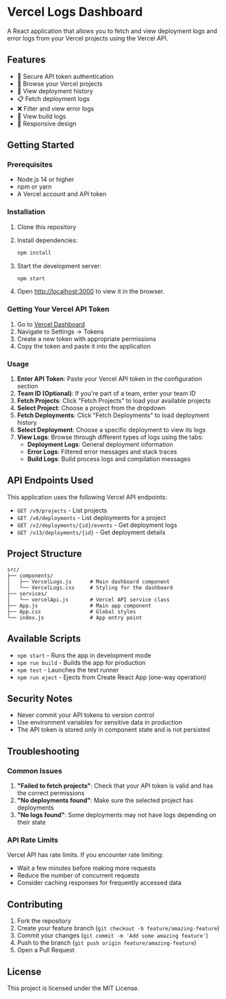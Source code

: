 # Vercel Logs Dashboard

A React application that allows you to fetch and view deployment logs and error logs from your Vercel projects using the Vercel API.

## Features

- 🔐 Secure API token authentication
- 📁 Browse your Vercel projects
- 🚀 View deployment history
- 📋 Fetch deployment logs
- ❌ Filter and view error logs
- 🔨 View build logs
- 📱 Responsive design

## Getting Started

### Prerequisites

- Node.js 14 or higher
- npm or yarn
- A Vercel account and API token

### Installation

1. Clone this repository
2. Install dependencies:
   ```bash
   npm install
   ```

3. Start the development server:
   ```bash
   npm start
   ```

4. Open [http://localhost:3000](http://localhost:3000) to view it in the browser.

### Getting Your Vercel API Token

1. Go to [Vercel Dashboard](https://vercel.com/dashboard)
2. Navigate to Settings → Tokens
3. Create a new token with appropriate permissions
4. Copy the token and paste it into the application

### Usage

1. **Enter API Token**: Paste your Vercel API token in the configuration section
2. **Team ID (Optional)**: If you're part of a team, enter your team ID
3. **Fetch Projects**: Click "Fetch Projects" to load your available projects
4. **Select Project**: Choose a project from the dropdown
5. **Fetch Deployments**: Click "Fetch Deployments" to load deployment history
6. **Select Deployment**: Choose a specific deployment to view its logs
7. **View Logs**: Browse through different types of logs using the tabs:
   - **Deployment Logs**: General deployment information
   - **Error Logs**: Filtered error messages and stack traces
   - **Build Logs**: Build process logs and compilation messages

## API Endpoints Used

This application uses the following Vercel API endpoints:

- `GET /v9/projects` - List projects
- `GET /v6/deployments` - List deployments for a project
- `GET /v2/deployments/{id}/events` - Get deployment logs
- `GET /v13/deployments/{id}` - Get deployment details

## Project Structure

```
src/
├── components/
│   ├── VercelLogs.js      # Main dashboard component
│   └── VercelLogs.css     # Styling for the dashboard
├── services/
│   └── vercelApi.js       # Vercel API service class
├── App.js                 # Main app component
├── App.css                # Global styles
└── index.js               # App entry point
```

## Available Scripts

- `npm start` - Runs the app in development mode
- `npm run build` - Builds the app for production
- `npm test` - Launches the test runner
- `npm run eject` - Ejects from Create React App (one-way operation)

## Security Notes

- Never commit your API tokens to version control
- Use environment variables for sensitive data in production
- The API token is stored only in component state and is not persisted

## Troubleshooting

### Common Issues

1. **"Failed to fetch projects"**: Check that your API token is valid and has the correct permissions
2. **"No deployments found"**: Make sure the selected project has deployments
3. **"No logs found"**: Some deployments may not have logs depending on their state

### API Rate Limits

Vercel API has rate limits. If you encounter rate limiting:
- Wait a few minutes before making more requests
- Reduce the number of concurrent requests
- Consider caching responses for frequently accessed data

## Contributing

1. Fork the repository
2. Create your feature branch (`git checkout -b feature/amazing-feature`)
3. Commit your changes (`git commit -m 'Add some amazing feature'`)
4. Push to the branch (`git push origin feature/amazing-feature`)
5. Open a Pull Request

## License

This project is licensed under the MIT License.
